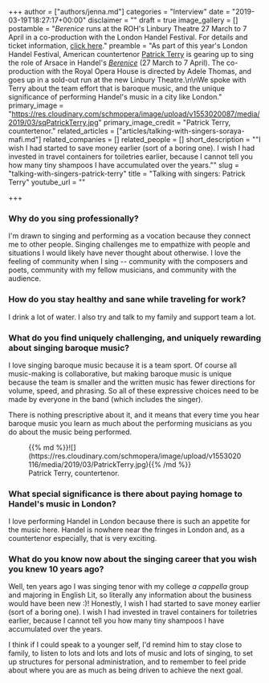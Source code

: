 +++
author = ["authors/jenna.md"]
categories = "Interview"
date = "2019-03-19T18:27:17+00:00"
disclaimer = ""
draft = true
image_gallery = []
postamble = "_Berenice_ runs at the ROH's Linbury Theatre 27 March to 7 April in a co-production with the London Handel Festival. For details and ticket information, [click here](https://www.roh.org.uk/productions/berenice-by-adele-thomas)."
preamble = "As part of this year's London Handel Festival, American countertenor [Patrick Terry](/scene/people/patrick-terry/) is gearing up to sing the role of Arsace in Handel's [_Berenice_](https://www.roh.org.uk/productions/berenice-by-adele-thomas) (27 March to 7 April). The co-production with the Royal Opera House is directed by Adele Thomas, and goes up in a sold-out run at the new Linbury Theatre.\n\nWe spoke with Terry about the team effort that is baroque music, and the unique significance of performing Handel's music in a city like London."
primary_image = "https://res.cloudinary.com/schmopera/image/upload/v1553020087/media/2019/03/sqPatrickTerry.jpg"
primary_image_credit = "Patrick Terry, countertenor."
related_articles = ["articles/talking-with-singers-soraya-mafi.md"]
related_companies = []
related_people = []
short_description = "\"I wish I had started to save money earlier (sort of a boring one). I wish I had invested in travel containers for toiletries earlier, because I cannot tell you how many tiny shampoos I have accumulated over the years.\""
slug = "talking-with-singers-patrick-terry"
title = "Talking with singers: Patrick Terry"
youtube_url = ""

+++
### Why do you sing professionally?

I'm drawn to singing and performing as a vocation because they connect me to other people. Singing challenges me to empathize with people and situations I would likely have never thought about otherwise. I love the feeling of community when I sing -- community with the composers and poets, community with my fellow musicians, and community with the audience.

### How do you stay healthy and sane while traveling for work?

I drink a lot of water. I also try and talk to my family and support team a lot.

### What do you find uniquely challenging, and uniquely rewarding about singing baroque music?

I love singing baroque music because it is a team sport. Of course all music-making is collaborative, but making baroque music is unique because the team is smaller and the written music has fewer directions for volume, speed, and phrasing. So all of these expressive choices need to be made by everyone in the band (which includes the singer).

There is nothing prescriptive about it, and it means that every time you hear baroque music you learn as much about the performing musicians as you do about the music being performed.

<figure data-type="image">{{% md %}}![](https://res.cloudinary.com/schmopera/image/upload/v1553020116/media/2019/03/PatrickTerry.jpg){{% /md %}}

<figcaption>Patrick Terry, countertenor.</figcaption>

</figure>

### What special significance is there about paying homage to Handel's music in London?

I love performing Handel in London because there is such an appetite for the music here. Handel is nowhere near the fringes in London and, as a countertenor especially, that is very exciting.

### What do you know now about the singing career that you wish you knew 10 years ago?

Well, ten years ago I was singing tenor with my college _a cappella_ group and majoring in English Lit, so literally any information about the business would have been new :)! Honestly, I wish I had started to save money earlier (sort of a boring one). I wish I had invested in travel containers for toiletries earlier, because I cannot tell you how many tiny shampoos I have accumulated over the years.

I think if I could speak to a younger self, I'd remind him to stay close to family, to listen to lots and lots and lots of music and lots of singing, to set up structures for personal administration, and to remember to feel pride about where you are as much as being driven to achieve the next goal.